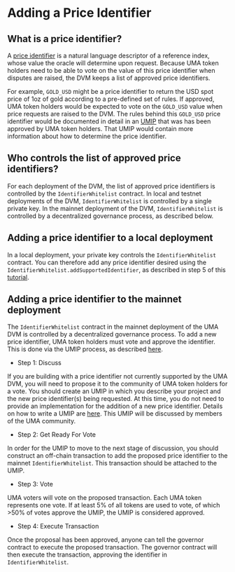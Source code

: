 # Adding a Price Identifier

## What is a price identifier?

A [price identifier](../../synthetic_tokens/glossary.md#price-identifier) is a natural language descriptor of a reference index, whose value the oracle will determine upon request. 
Because UMA token holders need to be able to vote on the value of this price identifier when disputes are raised, the DVM keeps a list of approved price identifiers. 

For example, `GOLD_USD` might be a price identifier to return the USD spot price of 1oz of gold according to a pre-defined set of rules. If approved, UMA token holders would be expected to vote on the `GOLD_USD` value when price requests are raised to the DVM. 
The rules behind this `GOLD_USD` price identifier would be documented in detail in an [UMIP](./UMIPs.md) that was has been approved by UMA token holders. 
That UMIP would contain more information about how to determine the price identifier. 
<!-- TODO: Add a link to the UMIP for adding the ETHBTC price identifier when it is ready. -->

## Who controls the list of approved price identifiers?
For each deployment of the DVM, the list of approved price identifiers is controlled by the `IdentifierWhitelist` contract.
In local and testnet deployments of the DVM, `IdentifierWhitelist` is controlled by a single private key. 
In the mainnet deployment of the DVM, `IdentifierWhitelist` is controlled by a decentralized governance process, as described below.

## Adding a price identifier to a local deployment
In a local deployment, your private key controls the `IdentifierWhitelist` contract. 
You can therefore add any price identifier desired using the `IdentifierWhitelist.addSupportedIdentifier`, as described in step 5 of this [tutorial](../../synthetic_tokens/tutorials/creating_from_truffle.md). 

<!-- TODO: Add a section for ## Adding a price identifier to a testnet deployment --> 

## Adding a price identifier to the mainnet deployment
The `IdentifierWhitelist` contract in the mainnet deployment of the UMA DVM is controlled by a decentralized governance process. 
To add a new price identifier, UMA token holders must vote and approve the identifier. 
This is done via the UMIP process, as described [here](./UMIPs.md). 

- Step 1: Discuss

If you are building with a price identifier not currently supported by the UMA DVM, you will need to propose it to the community of UMA token holders for a vote. 
You should create an UMIP in which you describe your project and the new price identifier(s) being requested. 
At this time, you do not need to provide an implementation for the addition of a new price identifier. 
Details on how to write a UMIP are [here](./UMIPs.md). This UMIP will be discussed by members of the UMA community. 

- Step 2: Get Ready For Vote

In order for the UMIP to move to the next stage of discussion, you should construct an off-chain transaction to add the proposed price identifier to the mainnet `IdentifierWhitelist`. This transaction should be attached to the UMIP. 

- Step 3: Vote

UMA voters will vote on the proposed transaction. Each UMA token represents one vote. If at least 5% of all tokens are used to vote, of which >50% of votes approve the UMIP, the UMIP is considered approved. 

- Step 4: Execute Transaction

Once the proposal has been approved, anyone can tell the governor contract to execute the proposed transaction. 
The governor contract will then execute the transaction, approving the identifier in `IdentifierWhitelist`.
